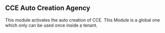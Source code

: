 ## CCE Auto Creation Agency

This module activates the auto creation of CCE. 
This Module is a global one which only can be used once inside a tenant.